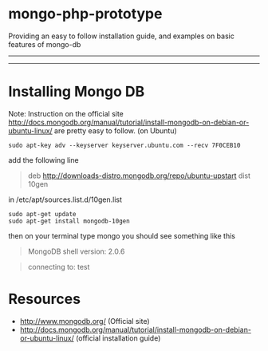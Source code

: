 mongo-php-prototype
=====================

Providing an easy to follow installation guide, and examples on basic features of mongo-db

********************************************************************************
********************************************************************************

Installing Mongo DB
===================
Note: Instruction on the official site http://docs.mongodb.org/manual/tutorial/install-mongodb-on-debian-or-ubuntu-linux/ are pretty easy to follow.
(on Ubuntu)

    sudo apt-key adv --keyserver keyserver.ubuntu.com --recv 7F0CEB10

add the  following line 
> deb http://downloads-distro.mongodb.org/repo/ubuntu-upstart dist 10gen

in /etc/apt/sources.list.d/10gen.list

	sudo apt-get update
    sudo apt-get install mongodb-10gen


then on your terminal type 
    mongo
you should see something like this
>MongoDB shell version: 2.0.6

>connecting to: test

Resources
=========

* http://www.mongodb.org/  (Official site)
* http://docs.mongodb.org/manual/tutorial/install-mongodb-on-debian-or-ubuntu-linux/  (official installation guide)